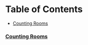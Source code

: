 # Table of Contents
- [Counting Rooms](#counting-rooms)

### [Counting Rooms](https://cses.fi/problemset/task/1192)


